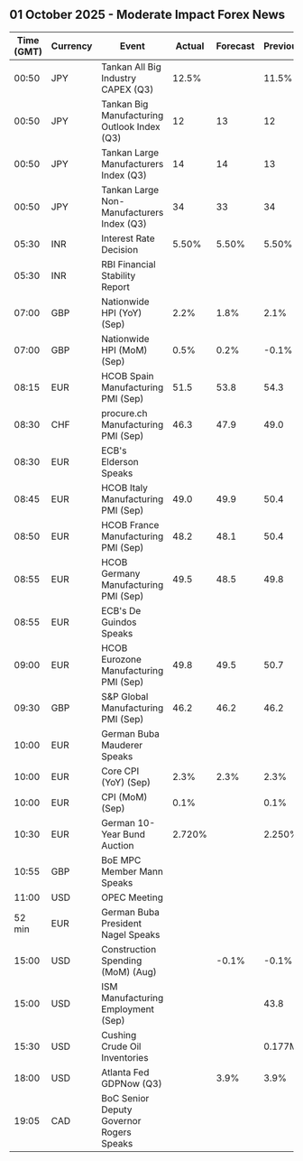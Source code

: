 ## 01 October 2025 - Moderate Impact Forex News

| Time (GMT) | Currency | Event | Actual | Forecast | Previous |
|------|----------|-------|--------|----------|----------|
| 00:50 | JPY | Tankan All Big Industry CAPEX (Q3) | 12.5% |  | 11.5% |
| 00:50 | JPY | Tankan Big Manufacturing Outlook Index (Q3) | 12 | 13 | 12 |
| 00:50 | JPY | Tankan Large Manufacturers Index (Q3) | 14 | 14 | 13 |
| 00:50 | JPY | Tankan Large Non-Manufacturers Index (Q3) | 34 | 33 | 34 |
| 05:30 | INR | Interest Rate Decision | 5.50% | 5.50% | 5.50% |
| 05:30 | INR | RBI Financial Stability Report |  |  |  |
| 07:00 | GBP | Nationwide HPI (YoY) (Sep) | 2.2% | 1.8% | 2.1% |
| 07:00 | GBP | Nationwide HPI (MoM) (Sep) | 0.5% | 0.2% | -0.1% |
| 08:15 | EUR | HCOB Spain Manufacturing PMI (Sep) | 51.5 | 53.8 | 54.3 |
| 08:30 | CHF | procure.ch Manufacturing PMI (Sep) | 46.3 | 47.9 | 49.0 |
| 08:30 | EUR | ECB's Elderson Speaks |  |  |  |
| 08:45 | EUR | HCOB Italy Manufacturing PMI (Sep) | 49.0 | 49.9 | 50.4 |
| 08:50 | EUR | HCOB France Manufacturing PMI (Sep) | 48.2 | 48.1 | 50.4 |
| 08:55 | EUR | HCOB Germany Manufacturing PMI (Sep) | 49.5 | 48.5 | 49.8 |
| 08:55 | EUR | ECB's De Guindos Speaks |  |  |  |
| 09:00 | EUR | HCOB Eurozone Manufacturing PMI (Sep) | 49.8 | 49.5 | 50.7 |
| 09:30 | GBP | S&P Global Manufacturing PMI (Sep) | 46.2 | 46.2 | 46.2 |
| 10:00 | EUR | German Buba Mauderer Speaks |  |  |  |
| 10:00 | EUR | Core CPI (YoY) (Sep) | 2.3% | 2.3% | 2.3% |
| 10:00 | EUR | CPI (MoM) (Sep) | 0.1% |  | 0.1% |
| 10:30 | EUR | German 10-Year Bund Auction | 2.720% |  | 2.250% |
| 10:55 | GBP | BoE MPC Member Mann Speaks |  |  |  |
| 11:00 | USD | OPEC Meeting |  |  |  |
| 52 min | EUR | German Buba President Nagel Speaks |  |  |  |
| 15:00 | USD | Construction Spending (MoM) (Aug) |  | -0.1% | -0.1% |
| 15:00 | USD | ISM Manufacturing Employment (Sep) |  |  | 43.8 |
| 15:30 | USD | Cushing Crude Oil Inventories |  |  | 0.177M |
| 18:00 | USD | Atlanta Fed GDPNow (Q3) |  | 3.9% | 3.9% |
| 19:05 | CAD | BoC Senior Deputy Governor Rogers Speaks |  |  |  |
